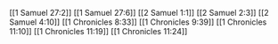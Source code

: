 [[1 Samuel 27:2]]
[[1 Samuel 27:6]]
[[2 Samuel 1:1]]
[[2 Samuel 2:3]]
[[2 Samuel 4:10]]
[[1 Chronicles 8:33]]
[[1 Chronicles 9:39]]
[[1 Chronicles 11:10]]
[[1 Chronicles 11:19]]
[[1 Chronicles 11:24]]
